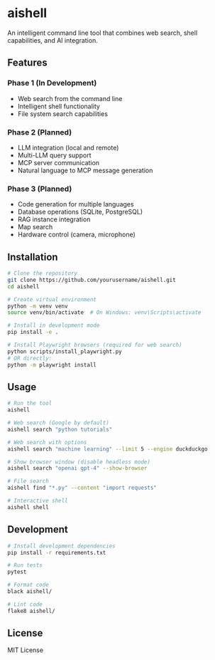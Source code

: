 # aishell

An intelligent command line tool that combines web search, shell capabilities, and AI integration.

## Features

### Phase 1 (In Development)
- Web search from the command line
- Intelligent shell functionality
- File system search capabilities

### Phase 2 (Planned)
- LLM integration (local and remote)
- Multi-LLM query support
- MCP server communication
- Natural language to MCP message generation

### Phase 3 (Planned)
- Code generation for multiple languages
- Database operations (SQLite, PostgreSQL)
- RAG instance integration
- Map search
- Hardware control (camera, microphone)

## Installation

```bash
# Clone the repository
git clone https://github.com/yourusername/aishell.git
cd aishell

# Create virtual environment
python -m venv venv
source venv/bin/activate  # On Windows: venv\Scripts\activate

# Install in development mode
pip install -e .

# Install Playwright browsers (required for web search)
python scripts/install_playwright.py
# OR directly:
python -m playwright install
```

## Usage

```bash
# Run the tool
aishell

# Web search (Google by default)
aishell search "python tutorials"

# Web search with options
aishell search "machine learning" --limit 5 --engine duckduckgo

# Show browser window (disable headless mode)
aishell search "openai gpt-4" --show-browser

# File search
aishell find "*.py" --content "import requests"

# Interactive shell
aishell shell
```

## Development

```bash
# Install development dependencies
pip install -r requirements.txt

# Run tests
pytest

# Format code
black aishell/

# Lint code
flake8 aishell/
```

## License

MIT License